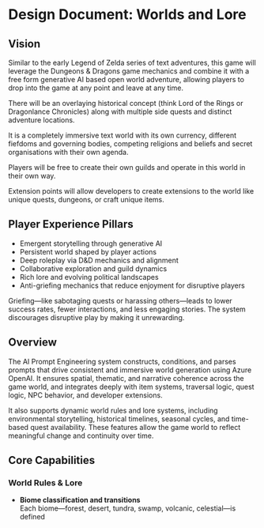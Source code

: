 # Design Document: Worlds and Lore

## Vision

Similar to the early Legend of Zelda series of text adventures, this game will leverage the Dungeons & Dragons game mechanics and combine it with a free form generative AI based open world adventure, allowing players to drop into the game at any point and leave at any time.

There will be an overlaying historical concept (think Lord of the Rings or Dragonlance Chronicles) along with multiple side quests and distinct adventure locations.

It is a completely immersive text world with its own currency, different fiefdoms and governing bodies, competing religions and beliefs and secret organisations with their own agenda.

Players will be free to create their own guilds and operate in this world in their own way.

Extension points will allow developers to create extensions to the world like unique quests, dungeons, or craft unique items.

## Player Experience Pillars

- Emergent storytelling through generative AI
- Persistent world shaped by player actions
- Deep roleplay via D&D mechanics and alignment
- Collaborative exploration and guild dynamics
- Rich lore and evolving political landscapes
- Anti-griefing mechanics that reduce enjoyment for disruptive players

Griefing—like sabotaging quests or harassing others—leads to lower success rates, fewer interactions, and less engaging stories. The system discourages disruptive play by making it unrewarding.

## Overview

The AI Prompt Engineering system constructs, conditions, and parses prompts that drive consistent and immersive world generation using Azure OpenAI. It ensures spatial, thematic, and narrative coherence across the game world, and integrates deeply with item systems, traversal logic, quest logic, NPC behavior, and developer extensions.

It also supports dynamic world rules and lore systems, including environmental storytelling, historical timelines, seasonal cycles, and time-based quest availability. These features allow the game world to reflect meaningful change and continuity over time.

## Core Capabilities

### World Rules & Lore

- **Biome classification and transitions**  
  Each biome—forest, desert, tundra, swamp, volcanic, celestial—is defined
